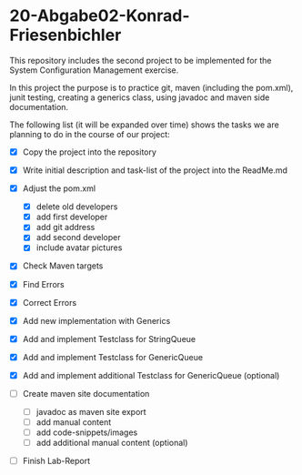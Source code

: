 # 20-Abgabe02-Konrad-Friesenbichler

This repository includes the second project to be implemented 
for the System Configuration Management exercise. 

In this project the purpose is to practice git, maven (including the pom.xml), 
junit testing, creating a generics class, using javadoc and maven side documentation. 

The following list (it will be expanded over time) 
shows the tasks we are planning to do in the course of our project: 

- [x] Copy the project into the repository
- [x] Write initial description and task-list of the project into the ReadMe.md 
- [x] Adjust the pom.xml
  - [x] delete old developers  
  - [x] add first developer 
  - [x] add git address
  - [x] add second developer 
  - [x] include avatar pictures
- [x] Check Maven targets
- [x] Find Errors
- [x] Correct Errors
- [x] Add new implementation with Generics
- [x] Add and implement Testclass for StringQueue
- [x] Add and implement Testclass for GenericQueue
- [x] Add and implement additional Testclass for GenericQueue (optional)
- [ ] Create maven site documentation
  - [ ] javadoc as maven site export
  - [ ] add manual content
  - [ ] add code-snippets/images
  - [ ] add additional manual content (optional)
- [ ] Finish Lab-Report
 

